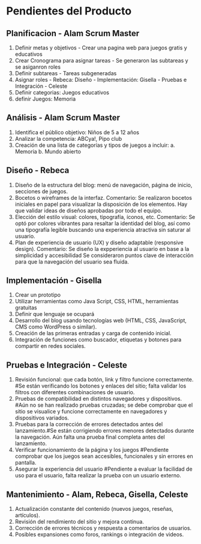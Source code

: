 # Pendientes del Producto
## Planificacion -  Alam Scrum Master
1. Definir metas y objetivos - Crear una pagina web para juegos gratis y educativos
2. Crear Cronograma para asignar tareas -  Se generaron las subtareas y se asiganron roles
3. Definir subtareas - Tareas subgeneradas
4. Asignar roles - Rebeca: Diseño - Implementación: Gisella - Pruebas e Integración - Celeste
5. Definir categorias: Juegos educativos
6. definir Juegos: Memoria


## Análisis - Alam Scrum Master
1. Identifica el público objetivo: Niños de 5 a 12 años
2. Analizar la competencia: ABCya!, Pipo club
3. Creación de una lista de categorías y tipos de juegos a incluir:
    a. Memoria
    b. Mundo abierto

## Diseño - Rebeca
1. Diseño de la estructura del blog: menú de navegación, página de inicio, secciones de juegos.
2. Bocetos o wireframes de la interfaz.
    Comentario: Se realizaron bocetos iniciales en papel para visualizar la disposición de los elementos. Hay que validar ideas de diseños aprobadas por todo el equipo.
3. Elección del estilo visual: colores, tipografía, íconos, etc.
    Comentario: Se optó por colores vibrantes para resaltar la identidad del blog, así como una tipografía legible buscando una experiencia atractiva sin saturar al usuario.
4. Plan de experiencia de usuario (UX) y diseño adaptable (responsive design).
    Comentario: Se diseño la expperiencia al usuario en base a la simplicidad y accesibilidad Se consideraron puntos clave de interacción para que la navegación del usuario sea fluida.


## Implementación - Gisella
1. Crear un prototipo
2. Utilizar herramientas como Java Script, CSS, HTML, herramientas gratuitas
3. Definir que lenguaje se ocupará
4. Desarrollo del blog usando tecnologías web (HTML, CSS, JavaScript, CMS como WordPress o similar).
5. Creación de las primeras entradas y carga de contenido inicial.
6. Integración de funciones como buscador, etiquetas y botones para compartir en redes sociales.

## Pruebas e Integración - Celeste
1. Revisión funcional: que cada botón, link y filtro funcione correctamente. #Se están verificando los botones y enlaces del sitio; falta validar los filtros con diferentes combinaciones de usuario.
2. Pruebas de compatibilidad en distintos navegadores y dispositivos. #Aún no se han realizado pruebas cruzadas; se debe comprobar que el sitio se visualice y funcione correctamente en navegadores y dispositivos variados.
3. Pruebas para la corrección de errores detectados antes del lanzamiento.#Se están corrigiendo errores menores detectados durante la navegación. Aún falta una prueba final completa antes del lanzamiento.
4. Verificar funcionamiento de la página y los juegos #Pendiente comprobar que los juegos sean accesibles, funcionales y sin errores en pantalla.
5. Asegurar la experiencia del usuario #Pendiente a evaluar la facilidad de uso para el usuario, falta realizar la prueba con un usuario externo.

## Mantenimiento - Alam, Rebeca, Gisella, Celeste
1. Actualización constante del contenido (nuevos juegos, reseñas, artículos).
2. Revisión del rendimiento del sitio y mejora continua.
3. Corrección de errores técnicos y respuesta a comentarios de usuarios.
4. Posibles expansiones como foros, rankings o integración de videos.